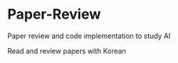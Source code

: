 # Paper-Review
Paper review and code implementation to study AI

Read and review papers with Korean 

